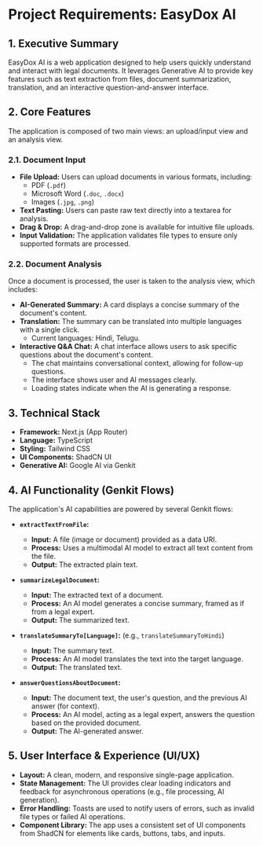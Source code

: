 # Project Requirements: EasyDox AI

## 1. Executive Summary

EasyDox AI is a web application designed to help users quickly understand and interact with legal documents. It leverages Generative AI to provide key features such as text extraction from files, document summarization, translation, and an interactive question-and-answer interface.

## 2. Core Features

The application is composed of two main views: an upload/input view and an analysis view.

### 2.1. Document Input

- **File Upload:** Users can upload documents in various formats, including:
  - PDF (`.pdf`)
  - Microsoft Word (`.doc`, `.docx`)
  - Images (`.jpg`, `.png`)
- **Text Pasting:** Users can paste raw text directly into a textarea for analysis.
- **Drag & Drop:** A drag-and-drop zone is available for intuitive file uploads.
- **Input Validation:** The application validates file types to ensure only supported formats are processed.

### 2.2. Document Analysis

Once a document is processed, the user is taken to the analysis view, which includes:

- **AI-Generated Summary:** A card displays a concise summary of the document's content.
- **Translation:** The summary can be translated into multiple languages with a single click.
  - Current languages: Hindi, Telugu.
- **Interactive Q&A Chat:** A chat interface allows users to ask specific questions about the document's content.
  - The chat maintains conversational context, allowing for follow-up questions.
  - The interface shows user and AI messages clearly.
  - Loading states indicate when the AI is generating a response.

## 3. Technical Stack

- **Framework:** Next.js (App Router)
- **Language:** TypeScript
- **Styling:** Tailwind CSS
- **UI Components:** ShadCN UI
- **Generative AI:** Google AI via Genkit

## 4. AI Functionality (Genkit Flows)

The application's AI capabilities are powered by several Genkit flows:

- **`extractTextFromFile`:**

  - **Input:** A file (image or document) provided as a data URI.
  - **Process:** Uses a multimodal AI model to extract all text content from the file.
  - **Output:** The extracted plain text.

- **`summarizeLegalDocument`:**

  - **Input:** The extracted text of a document.
  - **Process:** An AI model generates a concise summary, framed as if from a legal expert.
  - **Output:** The summarized text.

- **`translateSummaryTo[Language]`:** (e.g., `translateSummaryToHindi`)

  - **Input:** The summary text.
  - **Process:** An AI model translates the text into the target language.
  - **Output:** The translated text.

- **`answerQuestionsAboutDocument`:**
  - **Input:** The document text, the user's question, and the previous AI answer (for context).
  - **Process:** An AI model, acting as a legal expert, answers the question based on the provided document.
  - **Output:** The AI-generated answer.

## 5. User Interface & Experience (UI/UX)

- **Layout:** A clean, modern, and responsive single-page application.
- **State Management:** The UI provides clear loading indicators and feedback for asynchronous operations (e.g., file processing, AI generation).
- **Error Handling:** Toasts are used to notify users of errors, such as invalid file types or failed AI operations.
- **Component Library:** The app uses a consistent set of UI components from ShadCN for elements like cards, buttons, tabs, and inputs.
